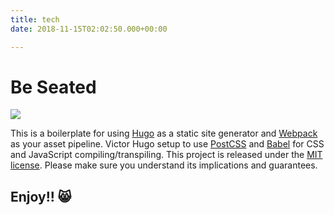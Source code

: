 ```yaml
---
title: tech
date: 2018-11-15T02:02:50.000+00:00

---
```

# Be Seated

![](/uploads/1_u6OpGmaVlB8SHWz3c1MD3g.png)

This is a boilerplate for using [Hugo](https://gohugo.io/) as a static site generator and [Webpack](https://webpack.js.org/) as your asset pipeline. Victor Hugo setup to use [PostCSS](http://postcss.org/) and [Babel](https://babeljs.io/) for CSS and JavaScript compiling/transpiling. This project is released under the [MIT license](LICENSE). Please make sure you understand its implications and guarantees.

## Enjoy!! 😸